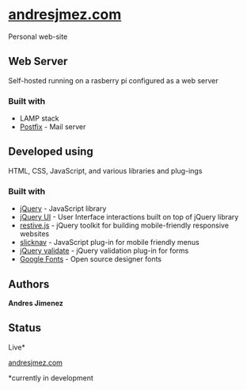 # [andresjmez.com](http://andresjmez.com/)
Personal web-site 

## Web Server
Self-hosted running on a rasberry pi configured as a web server

### Built with
* LAMP stack
* [Postfix](http://www.postfix.org/) - Mail server

## Developed using

HTML, CSS, JavaScript, and various libraries and plug-ings

### Built with

* [jQuery](https://jquery.com/) - JavaScript library
* [jQuery UI](http://jqueryui.com/) - User Interface interactions built on top of jQuery library
* [restive.js](http://restivejs.com/) - jQuery toolkit for building mobile-friendly responsive websites
* [slicknav](http://slicknav.com/) - JavaScript plug-in for mobile friendly menus
* [jQuery validate](https://jqueryvalidation.org/) - jQuery validation plug-in for forms
* [Google Fonts](https://fonts.google.com/) - Open source designer fonts

## Authors

**Andres Jimenez**

## Status
Live* 

[andresjmez.com](http://andresjmez.com/)

*currently in development
